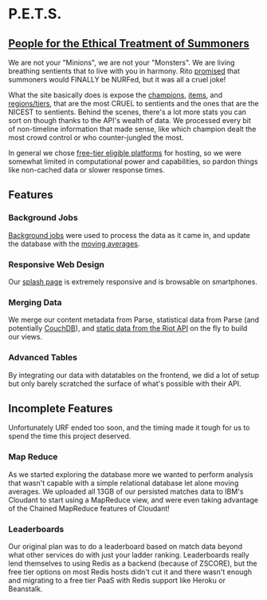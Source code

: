 # P.E.T.S.
## [People for the Ethical Treatment of Summoners](http://lolpets.parseapp.com)

We are not your "Minions", we are not your "Monsters". We are living breathing sentients that to live with you in harmony. Rito [promised](http://na.leagueoflegends.com/en/news/game-updates/gameplay/unveiling-future-league-legends) that summoners would FINALLY be NURFed, but it was all a cruel joke!

What the site basically does is expose the [champions](http://lolpets.parseapp.com/summary/champions), [items](http://lolpets.parseapp.com/summary/items), and [regions/tiers](http://lolpets.parseapp.com/summary/regionTiers), that are the most CRUEL to sentients and the ones that are the NICEST to sentients. Behind the scenes, there's a lot more stats you can sort on though thanks to the API's wealth of data. We processed every bit of non-timeline information that made sense, like which champion dealt the most crowd control or who counter-jungled the most.

In general we chose [free-tier eligible platforms](https://parse.com/) for hosting, so we were somewhat limited in computational power and capabilities, so pardon things like non-cached data or slower response times.

## Features

### Background Jobs
[Background jobs](cloud/jobs/processMatches.js) were used to process the data as it came in, and update the database with the [moving averages](https://github.com/rajington/lolpets/blob/master/cloud/jobs/collectionHelper.js).

### Responsive Web Design
Our [splash page](http://lolpets.parseapp.com) is extremely responsive and is browsable on smartphones.

### Merging Data
We merge our content metadata from Parse, statistical data from Parse (and potentially [CouchDB](https://cloudant.com)), and [static data from the Riot API](https://developer.riotgames.com/api/methods#!/968) on the fly to build our views.

### Advanced Tables
By integrating our data with datatables on the frontend, we did a lot of setup but only barely scratched the surface of what's possible with their API.

## Incomplete Features
Unfortunately URF ended too soon, and the timing made it tough for us to spend the time this project deserved.

### Map Reduce
As we started exploring the database more we wanted to perform analysis that wasn't capable with a simple relational database let alone moving averages. We uploaded all 13GB of our persisted matches data to IBM's Cloudant to start using a MapReduce view, and were even taking advantage of the Chained MapReduce features of Cloudant!

### Leaderboards
Our original plan was to do a leaderboard based on match data beyond what other services do with just your ladder ranking. Leaderboards really lend themselves to using Redis as a backend (because of ZSCORE), but the free tier options on most Redis hosts didn't cut it and there wasn't enough and migrating to a free tier PaaS with Redis support like Heroku or Beanstalk.
